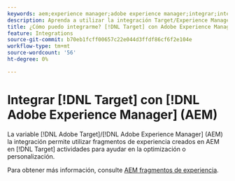 ```yaml
---
keywords: aem;experience manager;adobe experience manager;integrar;integración;fragmentos de experiencia
description: Aprenda a utilizar la integración Target/Experience Manager.
title: ¿Cómo puedo integrarme? [!DNL Target] con Adobe Experience Manager (AEM)?
feature: Integrations
source-git-commit: b70eb1fcff00657c22e044d3ffdf86cf6f2e104e
workflow-type: tm+mt
source-wordcount: '56'
ht-degree: 0%

---
```


# Integrar [!DNL Target] con [!DNL Adobe Experience Manager] (AEM)

La variable [!DNL Adobe Target]/[!DNL Adobe Experience Manager] (AEM) la integración permite utilizar fragmentos de experiencia creados en AEM en [!DNL Target] actividades para ayudar en la optimización o personalización.

Para obtener más información, consulte [AEM fragmentos de experiencia](/help/main/c-experiences/c-manage-content/aem-experience-fragments.md).